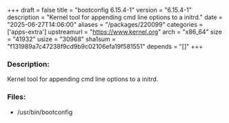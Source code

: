 +++
draft = false
title = "bootconfig 6.15.4-1"
version = "6.15.4-1"
description = "Kernel tool for appending cmd line options to a initrd."
date = "2025-06-27T14:06:00"
aliases = "/packages/220099"
categories = ['apps-extra']
upstreamurl = "https://www.kernel.org"
arch = "x86_64"
size = "41932"
usize = "30968"
sha1sum = "f131989a7c47238f9cd9b9c02106efa19f581551"
depends = "[]"
+++
### Description: 
Kernel tool for appending cmd line options to a initrd.

### Files: 
* /usr/bin/bootconfig
